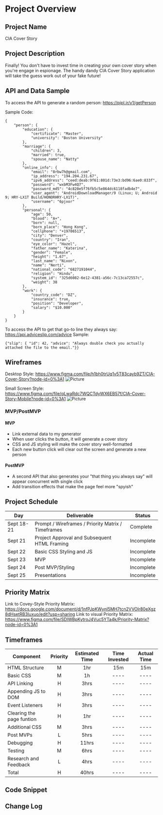 # Project Overview

## Project Name

CIA Cover Story

## Project Description

Finally! You don't have to invest time in creating your own cover story when you're engage in espionage.  The handy dandy CIA Cover Story application will take the guess work out of your fake future!

## API and Data Sample

To access the API to generate a random person: https://pipl.ir/v1/getPerson

Sample Code:
```
{
    "person": {
        "education": {
            "certificate": "Master",
            "university": "Boston University"
        },
        "marriage": {
            "children": 3,
            "married": true,
            "spouse_name": "Natty"
        },
        "online_info": {
            "email": "8rbw7h@gmail.com",
            "ip_address": "194.204.231.67",
            "ipv6_address": "ceed:deab:9f61:801d:73e3:bd96:6ae0:833f",
            "password": "wxbM3Fw4Q7",
            "password_md5": "4c820e5f76fb5c5e864dc6118fadb4e7",
            "user_agent": "AndroidDownloadManager/9 (Linux; U; Android 9; HRY-LX1T Build/HONORHRY-LX1T)",
            "username": "6pjxor"
        },
        "personal": {
            "age": 50,
            "blood": "A+",
            "born": null,
            "born_place": "Hong Kong",
            "cellphone": "+19786513",
            "city": "Denver",
            "country": "Iran",
            "eye_color": "Hazel",
            "father_name": "Katerina",
            "gender": "Female",
            "height": "1.67",
            "last_name": "Nixon",
            "name": "Nerti",
            "national_code": "6827191044",
            "religion": "Hindu",
            "system_id": "325d6082-6e12-4381-a56c-7c13ca72557c",
            "weight": 38
        },
        "work": {
            "country_code": "DZ",
            "insurance": true,
            "position": "Developer",
            "salary": "$10.000"
        }
    }
}
```

To access the API to get that go-to line they always say: https://api.adviceslip.com/advice
Sample:
```
{"slip": { "id": 42, "advice": "Always double check you actually attached the file to the email."}}
```


## Wireframes

  
Desktop Style: https://www.figma.com/file/h1bh0trUq1v5T83cayb9ZT/CIA-Cover-Story?node-id=0%3A1
![Picture](https://drive.google.com/drive/folders/1tNNGEDlhXfD5vzy7YjxhvLR7k9u3Eil8)

Small Screen Style: https://www.figma.com/file/qLwaRdc7WQCTdyWX6EB57f/CIA-Cover-Story-Mobile?node-id=0%3A1
![Picture](https://drive.google.com/drive/folders/1tNNGEDlhXfD5vzy7YjxhvLR7k9u3Eil8)

### MVP/PostMVP  
#### MVP 

- Link external data to my generator
- When user clicks the button, it will generate a cover story  
- CSS and JS styling will make the cover story well-formatted
- Each new button click will clear out the screen and generate a new person

#### PostMVP  
- A second API that also generates your "that thing you always say" will appear concurrent with single click
- Add transition effects that make the page feel more "spyish"

## Project Schedule

|  Day | Deliverable | Status
|---|---| ---|
|Sept 18-21| Prompt / Wireframes / Priority Matrix / Timeframes | Complete
|Sept 21| Project Approval and Subsequent HTML Framing | Incomplete
|Sept 22| Basic CSS Styling and JS | Incomplete
|Sept 23| MVP | Incomplete
|Sept 24| Post MVP/Styling | Incomplete
|Sept 25| Presentations | Incomplete

## Priority Matrix

Link to Covey-Style Priority Matrix: https://docs.google.com/document/d/1nfPJpKWynI5MH7tcn2VVOlr80eXgz8dHsetRB3Iuxuo/edit?usp=sharing
Link to visual Priority Matrix: https://www.figma.com/file/SDlWBpKytroJ4Vuc5YTa4k/Priority-Matrix?node-id=0%3A1

## Timeframes

| Component | Priority | Estimated Time | Time Invested | Actual Time |
| --- | :---: |  :---: | :---: | :---: |
| HTML Structure | M | 1hr | 15m | 15m |
| Basic CSS | M | 1h| ---- | ---- |
| API Linking | H | 3hrs| ---- | ---- |
| Appending JS to DOM | H | 3hrs| ---- | ---- |
| Event Listeners | H | 3hrs| ---- | ---- |
| Clearing the page funtion | H | 1hr| ---- | ---- |
| Additional CSS | M | 3hrs| ---- | ---- |
| Post MVPs | L | 5hrs| ---- | ---- |
| Debugging | H | 11hrs| ---- | ---- |
| Testing | M | 6hrs| ---- | ---- |
| Research and Feedback | L | 4hrs| ---- | ---- |
| Total | H | 40hrs| ---- | ---- |

## Code Snippet 

## Change Log
 
